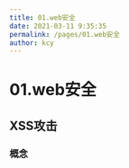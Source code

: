 ```yaml
---
title: 01.web安全
date: 2021-03-11 9:35:35
permalink: /pages/01.web安全
author: kcy
---
```


# 01.web安全

## XSS攻击
### 概念

